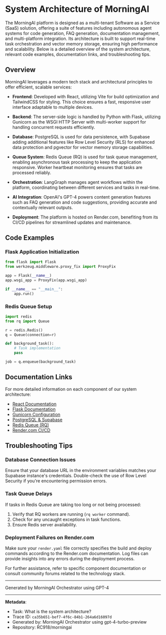 # System Architecture of MorningAI

The MorningAI platform is designed as a multi-tenant Software as a Service (SaaS) solution, offering a suite of features including autonomous agent systems for code generation, FAQ generation, documentation management, and multi-platform integration. Its architecture is built to support real-time task orchestration and vector memory storage, ensuring high performance and scalability. Below is a detailed overview of the system architecture, relevant code examples, documentation links, and troubleshooting tips.

## Overview

MorningAI leverages a modern tech stack and architectural principles to offer efficient, scalable services:

- **Frontend**: Developed with React, utilizing Vite for build optimization and TailwindCSS for styling. This choice ensures a fast, responsive user interface adaptable to multiple devices.
  
- **Backend**: The server-side logic is handled by Python with Flask, utilizing Gunicorn as the WSGI HTTP Server with multi-worker support for handling concurrent requests efficiently.
  
- **Database**: PostgreSQL is used for data persistence, with Supabase adding additional features like Row Level Security (RLS) for enhanced data protection and pgvector for vector memory storage capabilities.
  
- **Queue System**: Redis Queue (RQ) is used for task queue management, enabling asynchronous task processing to keep the application responsive. Worker heartbeat monitoring ensures that tasks are processed reliably.
  
- **Orchestration**: LangGraph manages agent workflows within the platform, coordinating between different services and tasks in real-time.

- **AI Integration**: OpenAI's GPT-4 powers content generation features such as FAQ generation and code suggestions, providing accurate and contextually relevant outputs.

- **Deployment**: The platform is hosted on Render.com, benefiting from its CI/CD pipelines for streamlined updates and maintenance.

## Code Examples

### Flask Application Initialization

```python
from flask import Flask
from werkzeug.middleware.proxy_fix import ProxyFix

app = Flask(__name__)
app.wsgi_app = ProxyFix(app.wsgi_app)

if __name__ == "__main__":
    app.run()
```

### Redis Queue Setup

```python
import redis
from rq import Queue

r = redis.Redis()
q = Queue(connection=r)

def background_task():
    # Task implementation
    pass

job = q.enqueue(background_task)
```

## Documentation Links

For more detailed information on each component of our system architecture:

- [React Documentation](https://reactjs.org/docs/getting-started.html)
- [Flask Documentation](https://flask.palletsprojects.com/en/2.0.x/)
- [Gunicorn Configuration](https://docs.gunicorn.org/en/stable/configure.html)
- [PostgreSQL & Supabase](https://supabase.io/docs)
- [Redis Queue (RQ)](http://python-rq.org/docs/)
- [Render.com CI/CD](https://render.com/docs)

## Troubleshooting Tips

### Database Connection Issues
Ensure that your database URL in the environment variables matches your Supabase instance's credentials. Double-check the use of Row Level Security if you're encountering permission errors.

### Task Queue Delays
If tasks in Redis Queue are taking too long or not being processed:
1. Verify that RQ workers are running (`rq worker` command).
2. Check for any uncaught exceptions in task functions.
3. Ensure Redis server availability.

### Deployment Failures on Render.com
Make sure your `render.yaml` file correctly specifies the build and deploy commands according to the Render.com documentation. Log files can provide insights into any errors during the deployment process.

For further assistance, refer to specific component documentation or consult community forums related to the technology stack.

---
Generated by MorningAI Orchestrator using GPT-4

---

**Metadata**:
- Task: What is the system architecture?
- Trace ID: `ca35b651-bef7-4f6c-84b1-264a6d16097d`
- Generated by: MorningAI Orchestrator using gpt-4-turbo-preview
- Repository: RC918/morningai
